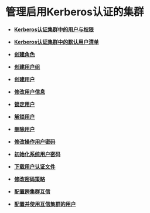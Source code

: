 # 管理启用Kerberos认证的集群<a name="ZH-CN_TOPIC_0050661061"></a>

-   **[Kerberos认证集群中的用户与权限](Kerberos认证集群中的用户与权限.md)**  

-   **[Kerberos认证集群中的默认用户清单](Kerberos认证集群中的默认用户清单.md)**  

-   **[创建角色](创建角色-安全.md)**  

-   **[创建用户组](创建用户组-安全.md)**  

-   **[创建用户](创建用户-安全.md)**  

-   **[修改用户信息](修改用户信息-安全.md)**  

-   **[锁定用户](锁定用户-安全.md)**  

-   **[解锁用户](解锁用户-安全.md)**  

-   **[删除用户](删除用户-安全.md)**  

-   **[修改操作用户密码](修改操作用户密码-安全.md)**  

-   **[初始化系统用户密码](初始化系统用户密码-安全.md)**  

-   **[下载用户认证文件](下载用户认证文件-安全.md)**  

-   **[修改密码策略](修改密码策略-安全集群.md)**  

-   **[配置跨集群互信](配置跨集群互信.md)**  

-   **[配置并使用互信集群的用户](配置并使用互信集群的用户.md)**  


